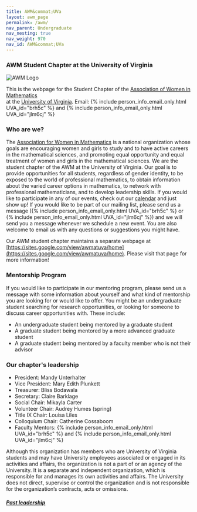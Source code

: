 ```yaml
---
title: AWM&commat;UVa
layout: awm_page
permalink: /awm/
nav_parent: Undergraduate
nav_nesting: true
nav_weight: 970
nav_id: AWM&commat;UVa
---
```


###  AWM Student Chapter at the University of Virginia

<img src="{{site.url}}/img/news_events/awmlogo.gif" class="centerImage" style="cermax-width:100%;max-height:300px;height:auto;width:auto" class="mb-3" alt="AWM Logo">


<span align="center" style="width:3px">This is the webpage for the Student Chapter of the [Association of Women in Mathematics](https://awm-math.org)  
at the [University of Virginia](http://www.virginia.edu). Email: {% include person_info_email_only.html UVA_id="brh5c" %} and {% include person_info_email_only.html UVA_id="jlm6cj" %}</span>

### Who are we?

<span align="justify"> The <a href="https://awm-math.org">Association for Women in Mathematics</a> is a national organization whose goals are encouraging women and girls to study and to have active careers in the mathematical sciences, and promoting equal opportunity and  equal treatment of women and girls in the mathematical sciences.
We are the student chapter of the AWM at the University of Virginia. Our goal is to provide opportunities for all students, regardless of gender identity, to be exposed to the world of professional mathematics, to obtain information about the varied career options in mathematics, to network with professional mathematicians, and to develop leadership skills.
If you would like to participate in any of our events, check out our <a href="{{site.url}}/awm/calendar/">calendar</a> and just show up! If you would like to be part of our mailing list, please send us a message ({% include person_info_email_only.html UVA_id="brh5c" %} or {% include person_info_email_only.html UVA_id="jlm6cj" %}) and we will send you a message whenever we schedule a new event. You are also welcome to email us with any questions or suggestions you might have.

Our AWM student chapter maintains a separate webpage at [https://sites.google.com/view/awmatuva/home](https://sites.google.com/view/awmatuva/home). Please visit that page for more information!


### Mentorship Program

If you would like to participate in our mentoring program, please send us a message with some information about yourself and what kind of mentorship you are looking for or would like to offer. You might be an undergraduate student searching for research opportunities, or looking for someone to discuss career opportunities with. These include:

*   An undergraduate student being mentored by a graduate student  
*   A graduate student being mentored by a more advanced graduate student  
*   A graduate student being mentored by a faculty member who is not their advisor  



### Our chapter's leadership

<ul>
<li>President: Mandy Unterhalter</li>
<li>Vice President: Mary Edith Plunkett</li>
<li>Treasurer: Bliss Bodawala</li>
<li>Secretary: Claire Barklage</li>
<li>Social Chair: Mikayla Carter</li>
<li>Volunteer Chair: Audrey Humes (spring)</li>
<li>Title IX Chair: Louisa Liles</li>
<li>Colloquium Chair: Catherine Cossaboom</li>
<li>Faculty Mentors: {% include person_info_email_only.html UVA_id="brh5c" %} and {% include person_info_email_only.html UVA_id="jlm6cj" %}</li>
</ul>  


Although this organization has members who are University of Virginia students and may have University employees associated or engaged in its activities and affairs, the organization is not a part of or an agency of the University. It is a separate and independent organization, which is responsible for and manages its own activities and affairs. The University does not direct, supervise or control the organization and is not responsible for the organization’s contracts, acts or omissions.

<h5 class="mt-4"> <a href="{{site.url}}/awm/who/">Past leadership</a></h5>
